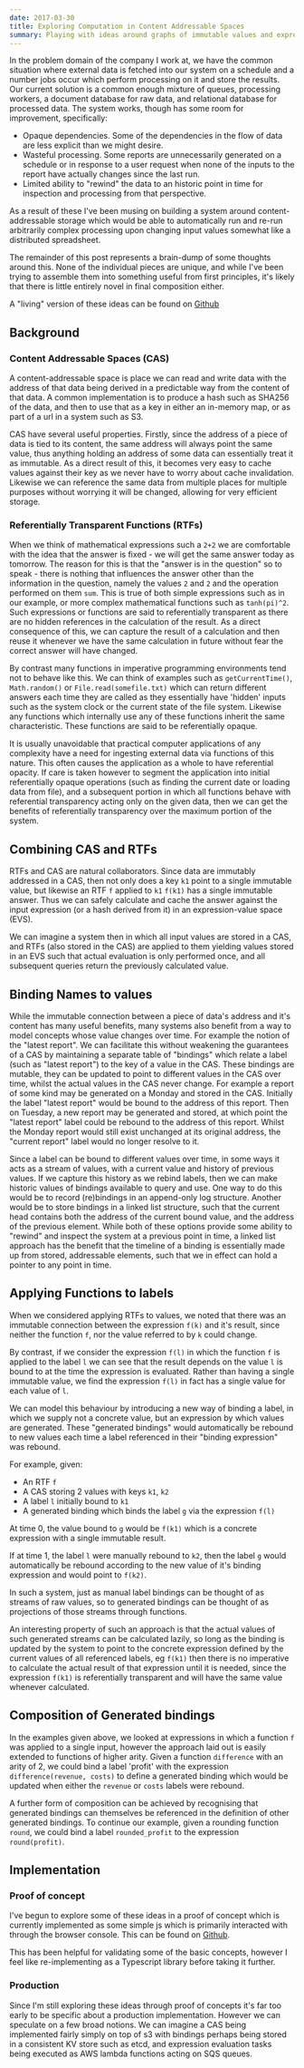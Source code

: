```yaml
---
date: 2017-03-30
title: Exploring Computation in Content Addressable Spaces
summary: Playing with ideas around graphs of immutable values and expressions
---
```


In the problem domain of the company I work at, we have the common situation where external data is fetched into our system on a schedule and a number jobs occur which perform processing on it and store the results. Our current solution is a common enough mixture of queues, processing workers, a document database for raw data, and relational database for processed data. The system works, though has some room for improvement, specifically:
* Opaque dependencies. Some of the dependencies in the flow of data are less explicit than we might desire.
* Wasteful processing. Some reports are unnecessarily generated on a schedule or in response to a user request when none of the inputs to the report have actually changes since the last run.
* Limited ability to "rewind" the data to an historic point in time for inspection and processing from that perspective.

As a result of these I've been musing on building a system around content-addressable storage which would be able to automatically run and re-run arbitrarily complex processing upon changing input values somewhat like a distributed spreadsheet.

The remainder of this post represents a brain-dump of some thoughts around this. None of the individual pieces are unique, and while I've been trying to assemble them into something useful from first principles, it's likely that there is little entirely novel in final composition either.

A "living" version of these ideas can be found on [Github](https://github.com/Foo42/lishp/blob/master/readme.md)

## Background

### Content Addressable Spaces (CAS)
A content-addressable space is place we can read and write data with the address of that data being derived in a predictable way from the content of that data. A common implementation is to produce a hash such as SHA256 of the data, and then to use that as a key in either an in-memory map, or as part of a url in a system such as S3.

CAS have several useful properties. Firstly, since the address of a piece of  data is tied to its content, the same address will always point the same value, thus anything holding an address of some data can essentially treat it as immutable. As a direct result of this, it becomes very easy to cache values against their key as we never have to worry about cache invalidation. Likewise we can reference the same data from multiple places for multiple purposes without worrying it will be changed, allowing for very efficient storage.

### Referentially Transparent Functions (RTFs)
When we think of mathematical expressions such a `2+2` we are comfortable with the idea that the answer is fixed - we will get the same answer today as tomorrow. The reason for this is that the "answer is in the question" so to speak - there is nothing that influences the answer other than the information in the question, namely the values `2` and `2` and the operation performed on them `sum`. This is true of both simple expressions such as in our example, or more complex mathematical functions such as `tanh(pi)^2`. Such expressions or functions are said to referentially transparent as there are no hidden references in the calculation of the result. As a direct consequence of this, we can capture the result of a calculation and then reuse it whenever we have the same calculation in future without fear the correct answer will have changed.

By contrast many functions in imperative programming environments tend not to behave like this. We can think of examples such as `getCurrentTime()`, `Math.random()` or `File.read(somefile.txt)` which can return different answers each time they are called as they essentially have 'hidden' inputs such as the system clock or the current state of the file system. Likewise any functions which internally use any of these functions inherit the same characteristic. These functions are said to be referentially opaque.

It is usually unavoidable that practical computer applications of any complexity have a need for ingesting external data via functions of this nature. This often causes the application as a whole to have referential opacity. If care is taken however to segment the application into initial referentially opaque operations (such as finding the current date or loading data from file), and a subsequent portion in which all functions behave with referential transparency acting only on the given data, then we can get the benefits of referentially transparency over the maximum portion of the system.

## Combining CAS and RTFs
RTFs and CAS are natural collaborators. Since data are immutably addressed in a CAS, then not only does a key `k1` point to a single immutable value, but likewise an RTF `f` applied to `k1` `f(k1)` has a single immutable answer. Thus we can safely calculate and cache the answer against the input expression (or a hash derived from it) in an expression-value space (EVS).

We can imagine a system then in which all input values are stored in a CAS, and RTFs (also stored in the CAS) are applied to them yielding values stored in an EVS such that actual evaluation is only performed once, and all subsequent queries return the previously calculated value.

## Binding Names to values
While the immutable connection between a piece of data's address and it's content has many useful benefits, many systems also benefit from a way to model concepts whose value changes over time. For example the notion of the "latest report". We can facilitate this without weakening the guarantees of a CAS by maintaining a separate table of "bindings" which relate a label (such as "latest report") to the key of a value in the CAS. These bindings are mutable, they can be updated to point to different values in the CAS over time, whilst the actual values in the CAS never change. For example a report of some kind may be generated on a Monday and stored in the CAS. Initially the label "latest report" would be bound to the address of this report. Then on Tuesday, a new report may be generated and stored, at which point the "latest report" label could be rebound to the address of this report. Whilst the Monday report would still exist unchanged at its original address, the "current report" label would no longer resolve to it.

Since a label can be bound to different values over time, in some ways it acts as a stream of values, with a current value and history of previous values. If we capture this history as we rebind labels, then we can make historic values of bindings available to query and use. One way to do this would be to record (re)bindings in an append-only log structure. Another would be to store bindings in a linked list structure, such that the current head contains both the address of the current bound value, and the address of the previous element. While both of these options provide some ability to "rewind" and inspect the system at a previous point in time, a linked list approach has the benefit that the timeline of a binding is essentially made up from stored, addressable elements, such that we in effect can hold a pointer to any point in time.

## Applying Functions to labels
When we considered applying RTFs to values, we noted that there was an immutable connection between the expression `f(k)` and it's result, since neither the function `f`, nor the value referred to by `k` could change.

By contrast, if we consider the expression `f(l)` in which the function `f` is applied to the label `l` we can see that the result depends on the value `l` is bound to at the time the expression is evaluated. Rather than having a single immutable value, we find the expression `f(l)` in fact has a single value for each value of `l`.

We can model this behaviour by introducing a new way of binding a label, in which we supply not a concrete value, but an expression by which values are generated. These "generated bindings" would automatically be rebound to new values each time a label referenced in their "binding expression" was rebound.

For example, given:

* An RTF `f`
* A CAS storing 2 values with keys `k1`, `k2`
* A label `l` initially bound to `k1`
* A generated binding which binds the label `g` via the expression `f(l)`

At time 0, the value bound to `g` would be `f(k1)` which is a concrete expression with a single immutable result.

If at time 1, the label `l` were manually rebound to `k2`, then the label `g` would automatically be rebound according to the new value of it's binding expression and would point to `f(k2)`.

In such a system, just as manual label bindings can be thought of as streams of raw values, so to generated bindings can be thought of as projections of those streams through functions.

An interesting property of such an approach is that the actual values of such generated streams can be calculated lazily, so long as the binding is updated by the system to point to the concrete expression defined by the current values of all referenced labels, eg `f(k1)` then there is no imperative to calculate the actual result of that expression until it is needed, since the expression `f(k1)` is referentially transparent and will have the same value whenever calculated.

## Composition of Generated bindings

In the examples given above, we looked at expressions in which a function `f` was applied to a single input, however the approach laid out is easily extended to functions of higher arity. Given a function `difference` with an arity of 2, we could bind a label 'profit' with the expression `difference(revenue, costs)` to define a generated binding which would be updated when either the `revenue` or `costs` labels were rebound.

A further form of composition can be achieved by recognising that generated bindings can themselves be referenced in the definition of other generated bindings. To continue our example, given a rounding function `round`, we could bind a label `rounded_profit` to the expression `round(profit)`.

## Implementation

### Proof of concept
I've begun to explore some of these ideas in a proof of concept which is currently implemented as some simple js which is primarily interacted with through the browser console. This can be found on [Github](https://github.com/Foo42/lishp).

This has been helpful for validating some of the basic concepts, however I feel like re-implementing as a Typescript library before taking it further.

### Production
Since I'm still exploring these ideas through proof of concepts it's far too early to be specific about a production implementation. However we can speculate on a few broad notions. We can imagine a CAS being implemented fairly simply on top of s3 with bindings perhaps being stored in a consistent KV store such as etcd, and expression evaluation tasks being executed as AWS lambda functions acting on SQS queues.
